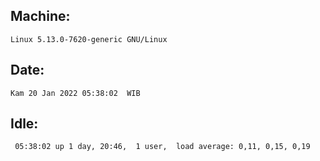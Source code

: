 ## Machine:
```
Linux 5.13.0-7620-generic GNU/Linux
```
## Date:
```
Kam 20 Jan 2022 05:38:02  WIB
```
## Idle:
```
 05:38:02 up 1 day, 20:46,  1 user,  load average: 0,11, 0,15, 0,19
```
